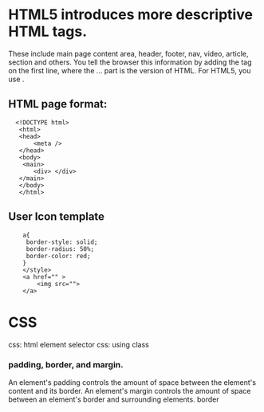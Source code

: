 # HTML5 introduces more descriptive HTML tags. 
These include 
 main page content area, header, footer, nav, video, article, section and others.
 You tell the browser this information by adding the <!DOCTYPE ...> tag on the first line, where the ... part is the version of HTML. For HTML5, you use <!DOCTYPE html>.
 
## HTML page format:
 ``` 
   <!DOCTYPE html>
    <html>
    <head>
        <meta />
    </head>
    <body>
     <main>
        <div> </div>
    </main>
    </body>
    </html>
```
## User Icon template
``` <style>
    a{
     border-style: solid;
     border-radius: 50%;
     border-color: red;   
    }
    </style>
    <a href="" >
        <img src=""> 
    </a>
```
# CSS
 css: html element selector <style> h2{}</style>
 css: using class <style> .red-text{}</style>

### padding, border, and margin.

An element's padding controls the amount of space between the element's content and its border.
An element's margin controls the amount of space between an element's border and surrounding elements.
border 